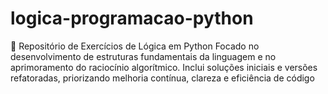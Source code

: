 # logica-programacao-python
📘 Repositório de Exercícios de Lógica em Python Focado no desenvolvimento de estruturas fundamentais da linguagem e no aprimoramento do raciocínio algorítmico. Inclui soluções iniciais e versões refatoradas, priorizando melhoria contínua, clareza e eficiência de código
